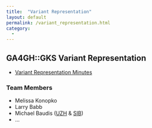 ```yaml
---
title:  "Variant Representation"
layout: default
permalink: /variant_representation.html
category:
  -
---
```


## GA4GH::GKS Variant Representation

* [Variant Representation Minutes](https://docs.google.com/document/d/1Sulg3kECnorTEAbutINOsK-lFkKAcKpl6IHgPaPQEgA/edit#)

### Team Members

* Melissa Konopko
* Larry Babb
* Michael Baudis ([UZH](http://www.imls.uzh.ch/en/research/baudis/) & [SIB](https://www.sib.swiss/baudis-michael/))
* ...
